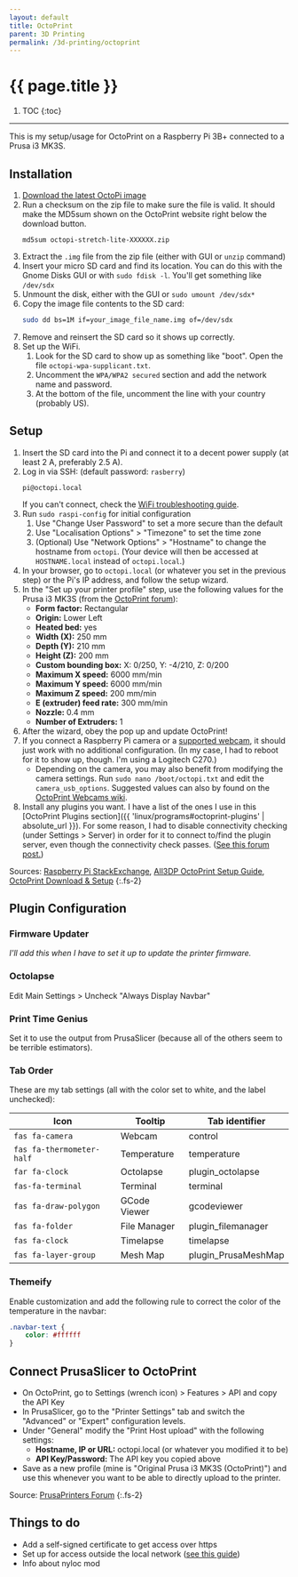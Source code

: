 ```yaml
---
layout: default
title: OctoPrint
parent: 3D Printing
permalink: /3d-printing/octoprint
---
```


# {{ page.title }}

1. TOC
{:toc}

---

This is my setup/usage for OctoPrint on a Raspberry Pi 3B+ connected to a Prusa i3 MK3S.

## Installation

1. [Download the latest OctoPi image](https://octoprint.org/download/)
2. Run a checksum on the zip file to make sure the file is valid. It should make the MD5sum shown on the OctoPrint website right below the download button.
   ```shell
   md5sum octopi-stretch-lite-XXXXXX.zip
   ```
3. Extract the `.img` file from the zip file (either with GUI or `unzip` command)
4. Insert your micro SD card and find its location. You can do this with the Gnome Disks GUI or with `sudo fdisk -l`. You'll get something like `/dev/sdx`
5. Unmount the disk, either with the GUI or `sudo umount /dev/sdx*`
6. Copy the image file contents to the SD card:
   ```bash
   sudo dd bs=1M if=your_image_file_name.img of=/dev/sdx
   ```
7. Remove and reinsert the SD card so it shows up correctly.
8. Set up the WiFi.
   1. Look for the SD card to show up as something like "boot". Open the file `octopi-wpa-supplicant.txt`.
   2. Uncomment the `WPA/WPA2 secured` section and add the network name and password.
   3. At the bottom of the file, uncomment the line with your country (probably US).

## Setup

1. Insert the SD card into the Pi and connect it to a decent power supply (at least 2 A, preferably 2.5 A).
2. Log in via SSH: (default password: `rasberry`)
   ```shell
   pi@octopi.local
   ```
   If you can't connect, check the [WiFi troubleshooting guide](https://community.octoprint.org/t/wifi-setup-and-troubleshooting/184).
3. Run `sudo raspi-config` for initial configuration
   1. Use "Change User Password" to set a more secure than the default
   2. Use "Localisation Options" > "Timezone" to set the time zone
   3. (Optional) Use "Network Options" > "Hostname" to change the hostname from `octopi`. (Your device will then be accessed at `HOSTNAME.local` instead of `octopi.local`.)
4. In your browser, go to `octopi.local` (or whatever you set in the previous step) or the Pi's IP address, and follow the setup wizard.
5. In the "Set up your printer profile" step, use the following values for the Prusa i3 MK3S (from the [OctoPrint forum](https://community.octoprint.org/t/known-printer-profiles-for-octoprint/3032)):
   - **Form factor:** Rectangular
   - **Origin:** Lower Left
   - **Heated bed:** yes
   - **Width (X):** 250 mm
   - **Depth (Y):** 210 mm
   - **Height (Z):**  200 mm
   - **Custom bounding box:** X: 0/250, Y: -4/210, Z: 0/200
   - **Maximum X speed:** 6000 mm/min
   - **Maximum Y speed:** 6000 mm/min
   - **Maximum Z speed:** 200 mm/min
   - **E (extruder) feed rate:** 300 mm/min
   - **Nozzle:** 0.4 mm
   - **Number of Extruders:** 1
6. After the wizard, obey the pop up and update OctoPrint!
7. If you connect a Raspberry Pi camera or a [supported webcam](https://github.com/foosel/OctoPrint/wiki/Webcams-known-to-work), it should just work with no additional configuration. (In my case, I had to reboot for it to show up, though. I'm using a Logitech C270.)
   - Depending on the camera, you may also benefit from modifying the camera settings. Run `sudo nano /boot/octopi.txt` and edit the `camera_usb_options`. Suggested values can also by found on the [OctoPrint Webcams wiki](https://github.com/foosel/OctoPrint/wiki/Webcams-known-to-work).
 8. Install any plugins you want. I have a list of the ones I use in this [OctoPrint Plugins section]({{ 'linux/programs#octoprint-plugins' | absolute_url }}). For some reason, I had to disable connectivity checking (under Settings > Server) in order for it to connect to/find the plugin server, even though the connectivity check passes. ([See this forum post.](https://community.octoprint.org/t/i-cant-install-any-plugins-from-the-repository-it-is-unreachable/178/4))

Sources: [Raspberry Pi StackExchange](https://raspberrypi.stackexchange.com/questions/931/how-do-i-install-an-os-image-onto-an-sd-card), [All3DP OctoPrint Setup Guide](https://all3dp.com/2/octoprint-setup-guide-how-to-set-up-octoprint/), [OctoPrint Download & Setup](https://octoprint.org/download/)
{:.fs-2}

## Plugin Configuration

### Firmware Updater

*I'll add this when I have to set it up to update the printer firmware.*

### Octolapse

Edit Main Settings > Uncheck "Always Display Navbar"

### Print Time Genius

Set it to use the output from PrusaSlicer (because all of the others seem to be terrible estimators).

### Tab Order

These are my tab settings (all with the color set to white, and the label unchecked):

| Icon                      | Tooltip      | Tab identifier      |
| ------------------------- | ------------ | ------------------- |
| `fas fa-camera`           | Webcam       | control             |
| `fas fa-thermometer-half` | Temperature  | temperature         |
| `far fa-clock`            | Octolapse    | plugin_octolapse    |
| `fas-fa-terminal`         | Terminal     | terminal            |
| `fas fa-draw-polygon`     | GCode Viewer | gcodeviewer         |
| `fas fa-folder`           | File Manager | plugin_filemanager  |
| `fas fa-clock`            | Timelapse    | timelapse           |
| `fas fa-layer-group`      | Mesh Map     | plugin_PrusaMeshMap |

### Themeify

Enable customization and add the following rule to correct the color of the temperature in the navbar:

```css
.navbar-text {
    color: #ffffff
}
```

## Connect PrusaSlicer to OctoPrint

- On OctoPrint, go to Settings (wrench icon) > Features > API and copy the API Key
- In PrusaSlicer, go to the "Printer Settings" tab and switch the "Advanced" or "Expert" configuration levels.
- Under "General" modify the "Print Host upload" with the following settings:
  - **Hostname, IP or URL:** octopi.local (or whatever you modified it to be)
  - **API Key/Password:** The API key you copied above
- Save as a new profile (mine is "Original Prusa i3 MK3S (OctoPrint)") and use this whenever you want to be able to directly upload to the printer.

Source: [PrusaPrinters Forum](https://forum.prusaprinters.org/forum/original-prusa-i3-mk3s-mk3-hardware-firmware-and-software-help/sending-gcode-directly-to-octoprint/)
{:.fs-2}

## Things to do

- Add a self-signed certificate to get access over https
- Set up for access outside the local network ([see this guide](https://octoprint.org/blog/2018/09/03/safe-remote-access/))
- Info about nyloc mod
